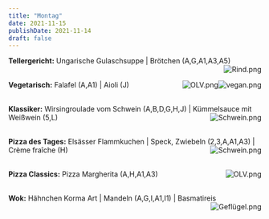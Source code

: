 ```yaml
---
title: "Montag"
date: 2021-11-15
publishDate: 2021-11-14
draft: false
---
```

**Tellergericht:** Ungarische Gulaschsuppe | Brötchen (A,G,A1,A3,A5)
<img loading="lazy" style="display: block; float:right;" src="../images/Rind.png" alt="Rind.png"><br/><br/>

**Vegetarisch:** Falafel (A,A1) | Aioli (J)
<img loading="lazy" style="display: block; float:right;" src="../images/vegan.png" alt="vegan.png"><img loading="lazy" style="display: block; float:right;" src="../images/OLV.png" alt="OLV.png"><br/><br/>

**Klassiker:** Wirsingroulade vom Schwein (A,B,D,G,H,J) | Kümmelsauce mit Weißwein (5,L)
<img loading="lazy" style="display: block; float:right;" src="../images/Schwein.png" alt="Schwein.png"><br/><br/>

**Pizza des Tages:** Elsässer Flammkuchen | Speck, Zwiebeln (2,3,A,A1,A3) | Crème fraîche (H)
<img loading="lazy" style="display: block; float:right;" src="../images/Schwein.png" alt="Schwein.png"><br/><br/>

**Pizza Classics:** Pizza Margherita (A,H,A1,A3)
<img loading="lazy" style="display: block; float:right;" src="../images/OLV.png" alt="OLV.png"><br/><br/>

**Wok:** Hähnchen Korma Art | Mandeln (A,G,I,A1,I1) | Basmatireis
<img loading="lazy" style="display: block; float:right;" src="../images/Geflügel.png" alt="Geflügel.png"><br/><br/>

